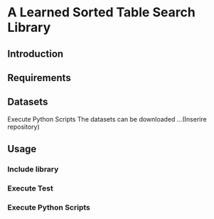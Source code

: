 # A Learned Sorted Table Search Library

## Introduction

## Requirements

## Datasets
Execute Python Scripts
The datasets can be downloaded ...(Inserire repository)

## Usage

### Include library

### Execute Test

### Execute Python Scripts
